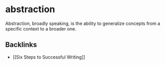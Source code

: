 # abstraction

Abstraction, broadly speaking, is the ability to generalize concepts from a specific context to a broader one.


## Backlinks

-   [[Six Steps to Successful Writing]]
